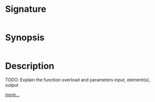 # Signature
```vikid-signature
```

# Synopsis
```vikid-synopsis
```

# Description
TODO: Explain the function overload and parameters input, element(s), output

[more...](https://en.wikipedia.org/wiki/Array_data_structure)